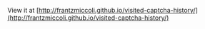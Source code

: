 View it at [http://frantzmiccoli.github.io/visited-captcha-history/](http://frantzmiccoli.github.io/visited-captcha-history/)
